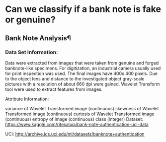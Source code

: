 # Can we classify if a bank note is fake or genuine?

## Bank Note Analysis¶


### Data Set Information:

Data were extracted from images that were taken from genuine and forged banknote-like specimens. For digitization, an industrial camera usually used for print inspection was used. The final images have 400x 400 pixels. Due to the object lens and distance to the investigated object gray-scale pictures with a resolution of about 660 dpi were gained. Wavelet Transform tool were used to extract features from images.

Attribute Information:

variance of Wavelet Transformed image (continuous)
skewness of Wavelet Transformed image (continuous)
curtosis of Wavelet Transformed image (continuous)
entropy of image (continuous)
class (integer)
Dataset: https://www.kaggle.com/ritesaluja/bank-note-authentication-uci-data

UCI: http://archive.ics.uci.edu/ml/datasets/banknote+authentication
